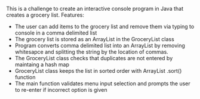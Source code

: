 
This is a challenge to create an interactive console program in Java that creates a grocery list. Features:
- The user can add items to the grocery list and remove them via typing to console in a comma delimited list
- The grocery list is stored as an ArrayList in the GroceryList class
- Program converts comma delimited list into an ArrayList by removing whitesapce and splitting the string by the location of commas. 
- The GroceryList class checks that duplicates are not entered by maintaing a hash map
- GroceryList class keeps the list in sorted order with ArrayList .sort() function
- The main function validates menu input selection and prompts the user to re-enter if incorrect option is given
